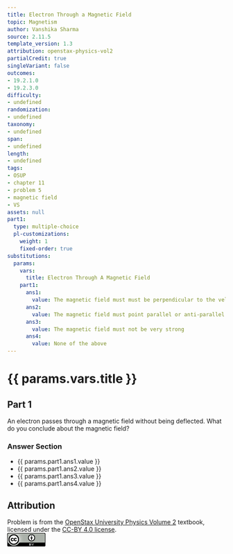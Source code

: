 ```yaml
---
title: Electron Through a Magnetic Field
topic: Magnetism
author: Vanshika Sharma
source: 2.11.5
template_version: 1.3
attribution: openstax-physics-vol2
partialCredit: true
singleVariant: false
outcomes:
- 19.2.1.0
- 19.2.3.0
difficulty:
- undefined
randomization:
- undefined
taxonomy:
- undefined
span:
- undefined
length:
- undefined
tags:
- OSUP
- chapter 11
- problem 5
- magnetic field
- VS
assets: null
part1:
  type: multiple-choice
  pl-customizations:
    weight: 1
    fixed-order: true
substitutions:
  params:
    vars:
      title: Electron Through A Magnetic Field
    part1:
      ans1:
        value: The magnetic field must must be perpendicular to the velocity.
      ans2:
        value: The magnetic field must point parallel or anti-parallel to the velocity.
      ans3:
        value: The magnetic field must not be very strong
      ans4:
        value: None of the above
---
```

# {{ params.vars.title }}

## Part 1

An electron passes through a magnetic field without being deflected. What do you conclude about the magnetic field?

### Answer Section

- {{ params.part1.ans1.value }}
- {{ params.part1.ans2.value }}
- {{ params.part1.ans3.value }}
- {{ params.part1.ans4.value }}

## Attribution

Problem is from the [OpenStax University Physics Volume 2](https://openstax.org/details/books/university-physics-volume-2) textbook, licensed under the [CC-BY 4.0 license](https://creativecommons.org/licenses/by/4.0/).<br>![Image representing the Creative Commons 4.0 BY license.](https://raw.githubusercontent.com/firasm/bits/master/by.png)